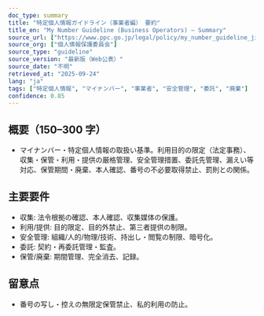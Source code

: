 ```yaml
---
doc_type: summary
title: "特定個人情報ガイドライン（事業者編） 要約"
title_en: "My Number Guideline (Business Operators) — Summary"
source_url: ["https://www.ppc.go.jp/legal/policy/my_number_guideline_jigyosha/"]
source_org: ["個人情報保護委員会"]
source_type: "guideline"
source_version: "最新版（Web公表）"
source_date: "不明"
retrieved_at: "2025-09-24"
lang: "ja"
tags: ["特定個人情報", "マイナンバー", "事業者", "安全管理", "委託", "廃棄"]
confidence: 0.85
---
```


## 概要（150–300 字）

- マイナンバー・特定個人情報の取扱い基準。利用目的の限定（法定事務）、収集・保管・利用・提供の厳格管理、安全管理措置、委託先管理、漏えい等対応、保管期間・廃棄、本人確認、番号の不必要取得禁止、罰則との関係。

## 主要要件

- 収集: 法令根拠の確認、本人確認、収集媒体の保護。
- 利用/提供: 目的限定、目的外禁止、第三者提供の制限。
- 安全管理: 組織/人的/物理/技術、持出し・閲覧の制限、暗号化。
- 委託: 契約・再委託管理・監査。
- 保管/廃棄: 期間管理、完全消去、記録。

## 留意点

- 番号の写し・控えの無限定保管禁止、私的利用の防止。
